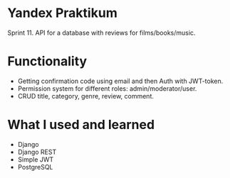 # Yandex Praktikum 
Sprint 11. API for a database with reviews for films/books/music.

# Functionality
* Getting confirmation code using email and then Auth with JWT-token.
* Permission system for different roles: admin/moderator/user.
* CRUD title, category, genre, review, comment.

# What I used and learned
* Django 
* Django REST
* Simple JWT
* PostgreSQL
